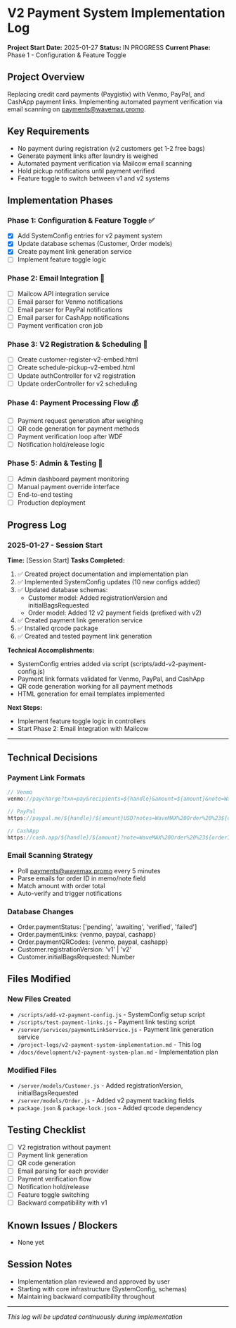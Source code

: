 # V2 Payment System Implementation Log

**Project Start Date:** 2025-01-27
**Status:** IN PROGRESS
**Current Phase:** Phase 1 - Configuration & Feature Toggle

## Project Overview
Replacing credit card payments (Paygistix) with Venmo, PayPal, and CashApp payment links. Implementing automated payment verification via email scanning on payments@wavemax.promo.

## Key Requirements
- No payment during registration (v2 customers get 1-2 free bags)
- Generate payment links after laundry is weighed
- Automated payment verification via Mailcow email scanning
- Hold pickup notifications until payment verified
- Feature toggle to switch between v1 and v2 systems

## Implementation Phases

### Phase 1: Configuration & Feature Toggle ✅
- [x] Add SystemConfig entries for v2 payment system
- [x] Update database schemas (Customer, Order models)
- [x] Create payment link generation service
- [ ] Implement feature toggle logic

### Phase 2: Email Integration 📧
- [ ] Mailcow API integration service
- [ ] Email parser for Venmo notifications
- [ ] Email parser for PayPal notifications
- [ ] Email parser for CashApp notifications
- [ ] Payment verification cron job

### Phase 3: V2 Registration & Scheduling 📝
- [ ] Create customer-register-v2-embed.html
- [ ] Create schedule-pickup-v2-embed.html
- [ ] Update authController for v2 registration
- [ ] Update orderController for v2 scheduling

### Phase 4: Payment Processing Flow 💰
- [ ] Payment request generation after weighing
- [ ] QR code generation for payment methods
- [ ] Payment verification loop after WDF
- [ ] Notification hold/release logic

### Phase 5: Admin & Testing 🎯
- [ ] Admin dashboard payment monitoring
- [ ] Manual payment override interface
- [ ] End-to-end testing
- [ ] Production deployment

## Progress Log

### 2025-01-27 - Session Start
**Time:** [Session Start]
**Tasks Completed:**
1. ✅ Created project documentation and implementation plan
2. ✅ Implemented SystemConfig updates (10 new configs added)
3. ✅ Updated database schemas:
   - Customer model: Added registrationVersion and initialBagsRequested
   - Order model: Added 12 v2 payment fields (prefixed with v2)
4. ✅ Created payment link generation service
5. ✅ Installed qrcode package
6. ✅ Created and tested payment link generation

**Technical Accomplishments:**
- SystemConfig entries added via script (scripts/add-v2-payment-config.js)
- Payment link formats validated for Venmo, PayPal, and CashApp
- QR code generation working for all payment methods
- HTML generation for email templates implemented

**Next Steps:**
- Implement feature toggle logic in controllers
- Start Phase 2: Email Integration with Mailcow

---

## Technical Decisions

### Payment Link Formats
```javascript
// Venmo
venmo://paycharge?txn=pay&recipients=${handle}&amount=${amount}&note=WaveMAX%20Order%20%23${orderId}

// PayPal
https://paypal.me/${handle}/${amount}USD?notes=WaveMAX%20Order%20%23${orderId}

// CashApp
https://cash.app/${handle}/${amount}?note=WaveMAX%20Order%20%23${orderId}
```

### Email Scanning Strategy
- Poll payments@wavemax.promo every 5 minutes
- Parse emails for order ID in memo/note field
- Match amount with order total
- Auto-verify and trigger notifications

### Database Changes
- Order.paymentStatus: ['pending', 'awaiting', 'verified', 'failed']
- Order.paymentLinks: {venmo, paypal, cashapp}
- Order.paymentQRCodes: {venmo, paypal, cashapp}
- Customer.registrationVersion: 'v1' | 'v2'
- Customer.initialBagsRequested: Number

## Files Modified

### New Files Created
- `/scripts/add-v2-payment-config.js` - SystemConfig setup script
- `/scripts/test-payment-links.js` - Payment link testing script  
- `/server/services/paymentLinkService.js` - Payment link generation service
- `/project-logs/v2-payment-system-implementation.md` - This log
- `/docs/development/v2-payment-system-plan.md` - Implementation plan

### Modified Files
- `/server/models/Customer.js` - Added registrationVersion, initialBagsRequested
- `/server/models/Order.js` - Added v2 payment tracking fields
- `package.json` & `package-lock.json` - Added qrcode dependency

## Testing Checklist
- [ ] V2 registration without payment
- [ ] Payment link generation
- [ ] QR code generation
- [ ] Email parsing for each provider
- [ ] Payment verification flow
- [ ] Notification hold/release
- [ ] Feature toggle switching
- [ ] Backward compatibility with v1

## Known Issues / Blockers
- None yet

## Session Notes
- Implementation plan reviewed and approved by user
- Starting with core infrastructure (SystemConfig, schemas)
- Maintaining backward compatibility throughout

---

*This log will be updated continuously during implementation*